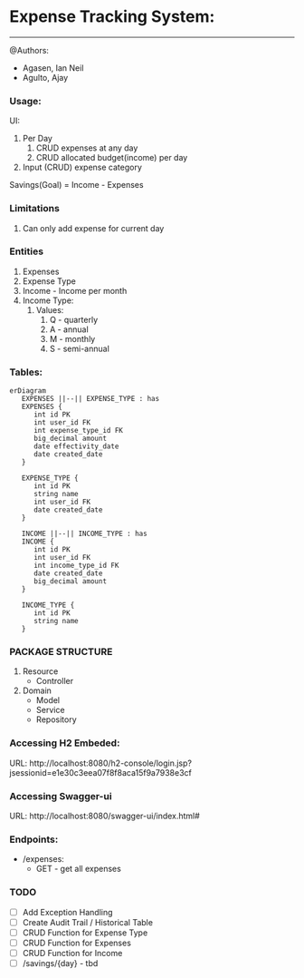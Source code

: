 # Expense Tracking System:

---

@Authors:

- Agasen, Ian Neil
- Agulto, Ajay

### Usage:

UI:

1. Per Day
   1. CRUD expenses at any day
   2. CRUD allocated budget(income) per day
2. Input (CRUD) expense category

Savings(Goal) = Income - Expenses

### Limitations

1.  Can only add expense for current day

### Entities

1. Expenses
2. Expense Type
3. Income - Income per month
4. Income Type:
   1. Values:
      1. Q - quarterly
      2. A - annual
      3. M - monthly
      4. S - semi-annual

### Tables:

```mermaid
erDiagram
   EXPENSES ||--|| EXPENSE_TYPE : has
   EXPENSES {
      int id PK
      int user_id FK
      int expense_type_id FK
      big_decimal amount
      date effectivity_date
      date created_date
   }

   EXPENSE_TYPE {
      int id PK
      string name
      int user_id FK
      date created_date
   }

   INCOME ||--|| INCOME_TYPE : has
   INCOME {
      int id PK
      int user_id FK
      int income_type_id FK
      date created_date
      big_decimal amount
   }

   INCOME_TYPE {
      int id PK
      string name
   }

```

### PACKAGE STRUCTURE

1. Resource
   - Controller
2. Domain
   - Model
   - Service
   - Repository

### Accessing H2 Embeded:

URL: http://localhost:8080/h2-console/login.jsp?jsessionid=e1e30c3eea07f8f8aca15f9a7938e3cf

### Accessing Swagger-ui

URL: http://localhost:8080/swagger-ui/index.html#

### Endpoints:

- /expenses:
  - GET - get all expenses

### TODO

- [ ] Add Exception Handling
- [ ] Create Audit Trail / Historical Table
- [ ] CRUD Function for Expense Type
- [ ] CRUD Function for Expenses
- [ ] CRUD Function for Income
- [ ] /savings/{day} - tbd
